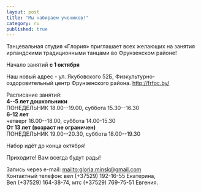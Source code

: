 ```yaml
---
layout: post
title: "Мы набираем учеников!"
category: ru
published: true
---
```











Танцевальная студия «Глория» приглашает всех желающих на занятия ирландскими традиционными танцами во Фрунзенском районе!

Начало занятий **с 1 октября**


Наш новый адрес - ул. Якубовского 52Б, Физкультурно-оздоровительный центр Фрунзенского района. http://frfoc.by/

Расписание занятий:  
**4--5 лет дошкольники**  
ПОНЕДЕЛЬНИК 18.00--19.00, суббота 15.30--16.30  
**6-12 лет**  
четверг 16.00--18.00, суббота 14.00-15.30  
**От 13 лет (возраст не ограничен)**  
ПОНЕДЕЛЬНИК 19.00--20.30, суббота 18.00--19.30  

Набор идёт до конца октября!

Приходите! Вам всегда будут рады!

Запись через e-mail: <mailto:gloria.minsk@gmail.com>  
Контактный телефон: вел (+37529) 192-16-55 Екатерина,  
Вел (+37529) 164-38-74, мтс (+37529) 769-75-51 Евгения.
